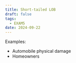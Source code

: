 ```yaml
---
title: Short-tailed LOB
draft: false
tags:
  - EXAM5
date: 2024-09-22
---
```

Examples:
- Automobile physical damage
- Homeowners